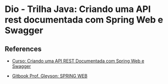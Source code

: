 # Dio - Trilha Java: Criando uma API rest documentada com Spring Web e Swagger

## References

- [Curso: Criando uma API REST Documentada com Spring Web e Swagger](https://web.dio.me/course/criando-uma-api-rest-documentada-com-spring-web-e-swagger/learning/fdd8de7d-083d-4f9e-a98a-abeb7c14fed9/)

- [Gitbook Prof. Gleyson: SPRING WEB](https://glysns.gitbook.io/spring-framework/spring-web/swagger)

